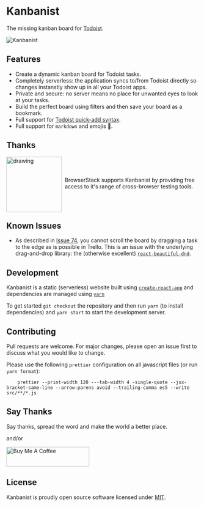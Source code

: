 # Kanbanist 
The missing kanban board for [Todoist](https://todoist.com/).

![Kanbanist](src/pages/kanbanist.png?raw=true "Kanbanist")

## Features

- Create a dynamic kanban board for Todoist tasks.
- Completely serverless: the application syncs to/from Todoist directly so changes instanstly show up in all your Todoist apps.
- Private and secure: no server means no place for unwanted eyes to look at your tasks.
- Build the perfect board using filters and then save your board as a bookmark.
- Full support for [Todoist quick-add syntax](https://support.todoist.com/hc/en-us/articles/115001745265-Task-Quick-Add).
- Full support for `markdown` and emojis 🎉.

## Thanks

<div style="display: flex; flex-direction: row; align-items: center;">
	<div style="margin-bottom: -6px">
		<a href="https://www.browserstack.com?ref=kanbanist">
			<img src="https://p14.zdusercontent.com/attachment/1015988/z4K7dDR7vr27LN9zoQik5OSZI?token=eyJhbGciOiJkaXIiLCJlbmMiOiJBMTI4Q0JDLUhTMjU2In0..fZbBaVczeG1OGqEejryeag.trvEOZksETCwsNOKeF7uuwNouu71q1RuviE-F4yy2LpBoCGxZhDta5BTD91ihprg8R6UGjj-5M-Cefx0XgpRejkHY-c46Q2qz10vqul9NSSPyps95Vgk-MZAcdqTTT2as0nJ2G9O624TqvVGrwhy2Ucex1VY1-yYkWFW9buFP2cFpSMb-luTtYmXR74-O3YjOMeIJ7gMU7Xo5Y4ba2NR9Phj_hRB8KlqPuUQwIwyBRHlIccN49i8X0XpIpgUYueclbPnM5-90HKLzmNLJSTfrv45oEFX3JI7uhkxJcfCJWc.KBy5HhXYdNPS92FXnCR6hw" alt="drawing" width="145"/>
		</a>
	</div>
	<div style="padding-left: 8px;">
		BrowserStack supports Kanbanist by providing free access to it's range of cross-browser testing tools.
	</div>
</div>

## Known Issues

- As described in [Issue 74](https://github.com/mwakerman/kanbanist/issues/74), you cannot scroll the board by dragging a task to the edge as is possible in Trello. This is an issue with the underlying drag-and-drop library: the (otherwise excellent) [`react-beautiful-dnd`](https://github.com/atlassian/react-beautiful-dnd).

## Development

Kanbanist is a static (serverless) website built using [`create-react-app`](https://github.com/facebook/create-react-app) and dependencies are managed using [`yarn`](https://yarnpkg.com/en/)

To get started `git checkout` the repository and then run `yarn` (to install dependencies) and `yarn start` to start the development server.

## Contributing

Pull requests are welcome. For major changes, please open an issue first to discuss what you would like to change.

Please use the following `prettier` configuration on all javascript files (or run `yarn format`):


		prettier --print-width 120 ---tab-width 4 -single-quote --jsx-bracket-same-line --arrow-parens avoid --trailing-comma es5 --write src/**/*.js

## Say Thanks

Say thanks, spread the word and make the world a better place.

and/or

<a href="https://www.buymeacoffee.com/RUZ5hab" target="_blank"><img src="https://cdn.buymeacoffee.com/buttons/default-yellow.png" alt="Buy Me A Coffee" style="height: 51px !important;width: 217px !important;" ></a>

## License
Kanbanist is proudly open source software licensed under [MIT](LICENSE).
